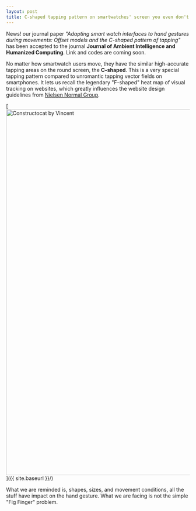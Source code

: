 ```yaml
---
layout: post
title: C-shaped tapping pattern on smartwatches' screen you even don't realize
---
```


News! our journal paper *"Adapting smart watch interfaces to hand gestures during movements: Offset models and the C-shaped pattern of tapping"* has been accepted to the journal **Journal of Ambient Intelligence and Humanized Computing**. Link and codes are coming soon.

No matter how smartwatch users move, they have the similar high-accurate tapping areas on the round screen, the **C-shaped**. This is a very special tapping pattern compared to unromantic tapping vector fields on smartphones. It lets us recall the legendary "F-shaped" heat map of visual tracking on websites, which greatly influences the website design guidelines from [Nielsen Normal Group](https://www.nngroup.com/articles/f-shaped-pattern-reading-web-content-discovered/).

[<img src="{{ site.baseurl }}/images/post_2019-01-17/Cshape.png" alt="Constructocat by Vincent" style="width: 1000px;"/>]({{ site.baseurl }}/)

What we are reminded is, shapes, sizes, and movement conditions, all the stuff have impact on the hand gesture. What we are facing is not the simple "Fig Finger" problem.